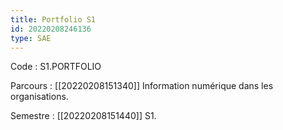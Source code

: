 ```yaml
---
title: Portfolio S1
id: 20220208246136
type: SAE
---
```


Code : S1.PORTFOLIO

Parcours : [[20220208151340]] Information numérique dans les organisations.

Semestre : [[20220208151440]] S1.